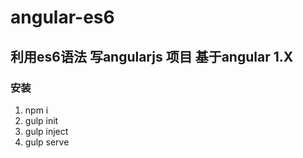# angular-es6
## 利用es6语法 写angularjs 项目 基于angular 1.X
### 安装
1. npm i
2. gulp init
3. gulp inject
4. gulp serve
